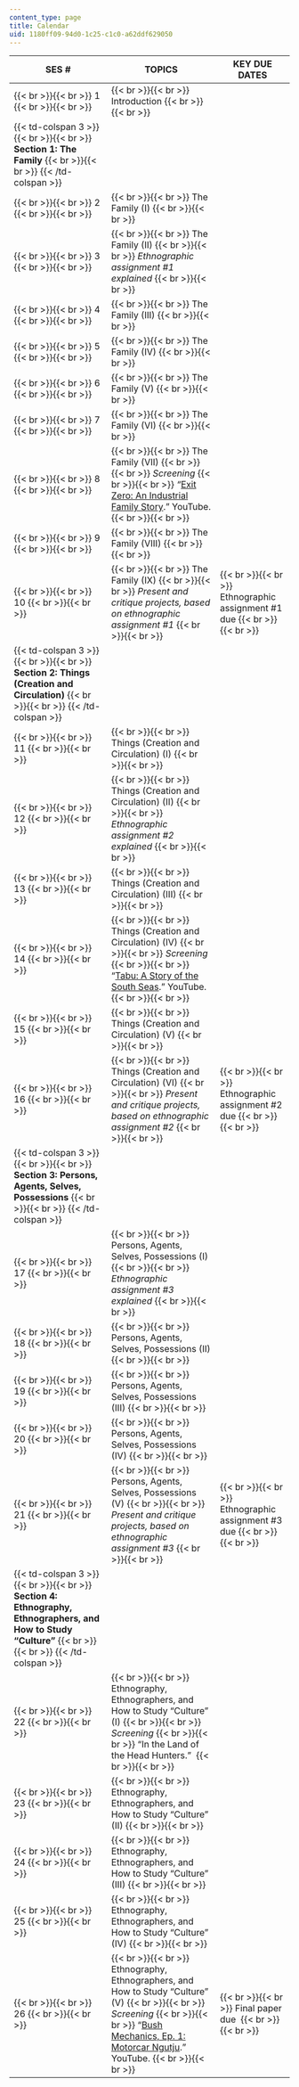 ```yaml
---
content_type: page
title: Calendar
uid: 1180ff09-94d0-1c25-c1c0-a62ddf629050
---
```


| SES # | TOPICS | KEY DUE DATES |
| --- | --- | --- |
|  {{< br >}}{{< br >}} 1 {{< br >}}{{< br >}}  |  {{< br >}}{{< br >}} Introduction {{< br >}}{{< br >}}  | &nbsp; |
| {{< td-colspan 3 >}} {{< br >}}{{< br >}} **Section 1: The Family** {{< br >}}{{< br >}} {{< /td-colspan >}} |||
|  {{< br >}}{{< br >}} 2 {{< br >}}{{< br >}}  |  {{< br >}}{{< br >}} The Family (I) {{< br >}}{{< br >}}  | &nbsp; |
|  {{< br >}}{{< br >}} 3 {{< br >}}{{< br >}}  |  {{< br >}}{{< br >}} The Family (II) {{< br >}}{{< br >}} _Ethnographic assignment #1 explained_ {{< br >}}{{< br >}}  | &nbsp; |
|  {{< br >}}{{< br >}} 4 {{< br >}}{{< br >}}  |  {{< br >}}{{< br >}} The Family (III) {{< br >}}{{< br >}}  | &nbsp; |
|  {{< br >}}{{< br >}} 5 {{< br >}}{{< br >}}  |  {{< br >}}{{< br >}} The Family (IV) {{< br >}}{{< br >}}  | &nbsp; |
|  {{< br >}}{{< br >}} 6 {{< br >}}{{< br >}}  |  {{< br >}}{{< br >}} The Family (V) {{< br >}}{{< br >}}  | &nbsp; |
|  {{< br >}}{{< br >}} 7 {{< br >}}{{< br >}}  |  {{< br >}}{{< br >}} The Family (VI) {{< br >}}{{< br >}}  | &nbsp; |
|  {{< br >}}{{< br >}} 8 {{< br >}}{{< br >}}  |  {{< br >}}{{< br >}} The Family (VII) {{< br >}}{{< br >}} _Screening_ {{< br >}}{{< br >}} _“_[Exit Zero: An Industrial Family Story](https://www.youtube.com/watch?v=WyK5PBLPn0I).” YouTube. {{< br >}}{{< br >}}  | &nbsp; |
|  {{< br >}}{{< br >}} 9 {{< br >}}{{< br >}}  |  {{< br >}}{{< br >}} The Family (VIII) {{< br >}}{{< br >}}  | &nbsp; |
|  {{< br >}}{{< br >}} 10 {{< br >}}{{< br >}}  |  {{< br >}}{{< br >}} The Family (IX) {{< br >}}{{< br >}} _Present and critique projects, based on ethnographic assignment #1_ {{< br >}}{{< br >}}  |  {{< br >}}{{< br >}} Ethnographic assignment #1 due {{< br >}}{{< br >}}  |
| {{< td-colspan 3 >}} {{< br >}}{{< br >}} **Section 2: Things (Creation and Circulation)** {{< br >}}{{< br >}} {{< /td-colspan >}} |||
|  {{< br >}}{{< br >}} 11 {{< br >}}{{< br >}}  |  {{< br >}}{{< br >}} Things (Creation and Circulation) (I) {{< br >}}{{< br >}}  | &nbsp; |
|  {{< br >}}{{< br >}} 12 {{< br >}}{{< br >}}  |  {{< br >}}{{< br >}} Things (Creation and Circulation) (II) {{< br >}}{{< br >}} _Ethnographic assignment #2 explained_ {{< br >}}{{< br >}}  | &nbsp; |
|  {{< br >}}{{< br >}} 13 {{< br >}}{{< br >}}  |  {{< br >}}{{< br >}} Things (Creation and Circulation) (III) {{< br >}}{{< br >}}  | &nbsp; |
|  {{< br >}}{{< br >}} 14 {{< br >}}{{< br >}}  |  {{< br >}}{{< br >}} Things (Creation and Circulation) (IV) {{< br >}}{{< br >}} _Screening_ {{< br >}}{{< br >}} “[Tabu: A Story of the South Seas](https://www.youtube.com/watch?v=yPP7fWVMptg).” YouTube. {{< br >}}{{< br >}}  | &nbsp; |
|  {{< br >}}{{< br >}} 15 {{< br >}}{{< br >}}  |  {{< br >}}{{< br >}} Things (Creation and Circulation) (V) {{< br >}}{{< br >}}  | &nbsp; |
|  {{< br >}}{{< br >}} 16 {{< br >}}{{< br >}}  |  {{< br >}}{{< br >}} Things (Creation and Circulation) (VI) {{< br >}}{{< br >}} _Present and critique projects, based on ethnographic assignment #2_ {{< br >}}{{< br >}}  |  {{< br >}}{{< br >}} Ethnographic assignment #2 due {{< br >}}{{< br >}}  |
| {{< td-colspan 3 >}} {{< br >}}{{< br >}} **Section 3: Persons, Agents, Selves, Possessions** {{< br >}}{{< br >}} {{< /td-colspan >}} |||
|  {{< br >}}{{< br >}} 17 {{< br >}}{{< br >}}  |  {{< br >}}{{< br >}} Persons, Agents, Selves, Possessions (I) {{< br >}}{{< br >}} _Ethnographic assignment #3 explained_ {{< br >}}{{< br >}}  | &nbsp; |
|  {{< br >}}{{< br >}} 18 {{< br >}}{{< br >}}  |  {{< br >}}{{< br >}} Persons, Agents, Selves, Possessions (II) {{< br >}}{{< br >}}  | &nbsp; |
|  {{< br >}}{{< br >}} 19 {{< br >}}{{< br >}}  |  {{< br >}}{{< br >}} Persons, Agents, Selves, Possessions (III) {{< br >}}{{< br >}}  | &nbsp; |
|  {{< br >}}{{< br >}} 20 {{< br >}}{{< br >}}  |  {{< br >}}{{< br >}} Persons, Agents, Selves, Possessions (IV) {{< br >}}{{< br >}}  | &nbsp; |
|  {{< br >}}{{< br >}} 21 {{< br >}}{{< br >}}  |  {{< br >}}{{< br >}} Persons, Agents, Selves, Possessions (V) {{< br >}}{{< br >}} _Present and critique projects, based on ethnographic assignment #3_ {{< br >}}{{< br >}}  |  {{< br >}}{{< br >}} Ethnographic assignment #3 due {{< br >}}{{< br >}}  |
| {{< td-colspan 3 >}} {{< br >}}{{< br >}} **Section 4: Ethnography, Ethnographers, and How to Study “Culture”** {{< br >}}{{< br >}} {{< /td-colspan >}} |||
|  {{< br >}}{{< br >}} 22 {{< br >}}{{< br >}}  |  {{< br >}}{{< br >}} Ethnography, Ethnographers, and How to Study “Culture” (I) {{< br >}}{{< br >}} _Screening_ {{< br >}}{{< br >}} “In the Land of the Head Hunters.”  {{< br >}}{{< br >}}  | &nbsp; |
|  {{< br >}}{{< br >}} 23 {{< br >}}{{< br >}}  |  {{< br >}}{{< br >}} Ethnography, Ethnographers, and How to Study “Culture” (II) {{< br >}}{{< br >}}  | &nbsp; |
|  {{< br >}}{{< br >}} 24 {{< br >}}{{< br >}}  |  {{< br >}}{{< br >}} Ethnography, Ethnographers, and How to Study “Culture” (III) {{< br >}}{{< br >}}  | &nbsp; |
|  {{< br >}}{{< br >}} 25 {{< br >}}{{< br >}}  |  {{< br >}}{{< br >}} Ethnography, Ethnographers, and How to Study “Culture” (IV) {{< br >}}{{< br >}}  | &nbsp; |
|  {{< br >}}{{< br >}} 26 {{< br >}}{{< br >}}  |  {{< br >}}{{< br >}} Ethnography, Ethnographers, and How to Study “Culture” (V) {{< br >}}{{< br >}} _Screening_ {{< br >}}{{< br >}} “[Bush Mechanics, Ep. 1: Motorcar Ngutju](https://www.youtube.com/watch?v=IIcmsjT73Yk).” YouTube. {{< br >}}{{< br >}}  |  {{< br >}}{{< br >}} Final paper due  {{< br >}}{{< br >}}